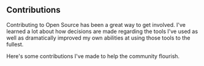 ## Contributions

Contributing to Open Source has been a great way to get involved. I've learned a lot about how decisions are made regarding the tools I've used as well as dramatically improved my own abilities at using those tools to the fullest.

Here's some contributions I've made to help the community flourish.
